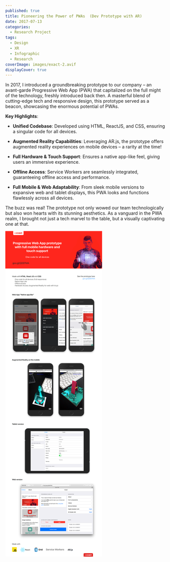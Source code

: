 ```yaml
---
published: true
title: Pioneering the Power of PWAs  (Dev Prototype with AR)
date: 2017-07-13
categories:
  - Research Project
tags:
  - Design
  - XR
  - Infographic
  - Research
coverImage: images/exact-2.avif
displayCover: true
---
```


In 2017, I introduced a groundbreaking prototype to our company – an avant-garde Progressive Web App (PWA) that capitalized on the full might of the technology, freshly introduced back then. A masterful blend of cutting-edge tech and responsive design, this prototype served as a beacon, showcasing the enormous potential of PWAs.

**Key Highlights**:

- **Unified Codebase**: Developed using HTML, ReactJS, and CSS, ensuring a singular code for all devices.

- **Augmented Reality Capabilities**: Leveraging AR.js, the prototype offers augmented reality experiences on mobile devices – a rarity at the time!

- **Full Hardware & Touch Support**: Ensures a native app-like feel, giving users an immersive experience.

- **Offline Access**: Service Workers are seamlessly integrated, guaranteeing offline access and performance.

- **Full Mobile & Web Adaptability**: From sleek mobile versions to expansive web and tablet displays, this PWA looks and functions flawlessly across all devices.

The buzz was real! The prototype not only wowed our team technologically but also won hearts with its stunning aesthetics. As a vanguard in the PWA realm, I brought not just a tech marvel to the table, but a visually captivating one at that.

![](./images/exact-1.png)

